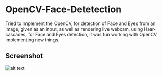 # OpenCV-Face-Detetection
Tried to Implement the OpenCV, for detection of Face and Eyes from an image, given as an input, as well as rendering live webcam, using Haar-cascades, for Face and Eyes detection, it was fun working with OpenCV, implementing new things.

## Screenshot

![alt text](https://github.com/kupatil/OpenCV-Face-Detetection/Output.png)
